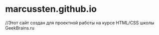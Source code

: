 # marcussten.github.io
//Этот сайт создан для проектной работы на курсе HTML/CSS школы GeekBrains.ru
